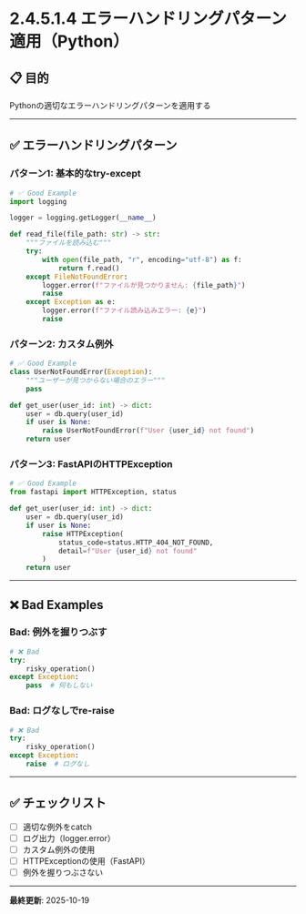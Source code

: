 # 2.4.5.1.4 エラーハンドリングパターン適用（Python）

## 📋 目的

Pythonの適切なエラーハンドリングパターンを適用する

---

## ✅ エラーハンドリングパターン

### パターン1: 基本的なtry-except

```python
# ✅ Good Example
import logging

logger = logging.getLogger(__name__)

def read_file(file_path: str) -> str:
    """ファイルを読み込む"""
    try:
        with open(file_path, "r", encoding="utf-8") as f:
            return f.read()
    except FileNotFoundError:
        logger.error(f"ファイルが見つかりません: {file_path}")
        raise
    except Exception as e:
        logger.error(f"ファイル読み込みエラー: {e}")
        raise
```

### パターン2: カスタム例外

```python
# ✅ Good Example
class UserNotFoundError(Exception):
    """ユーザーが見つからない場合のエラー"""
    pass

def get_user(user_id: int) -> dict:
    user = db.query(user_id)
    if user is None:
        raise UserNotFoundError(f"User {user_id} not found")
    return user
```

### パターン3: FastAPIのHTTPException

```python
# ✅ Good Example
from fastapi import HTTPException, status

def get_user(user_id: int) -> dict:
    user = db.query(user_id)
    if user is None:
        raise HTTPException(
            status_code=status.HTTP_404_NOT_FOUND,
            detail=f"User {user_id} not found"
        )
    return user
```

---

## ❌ Bad Examples

### Bad: 例外を握りつぶす

```python
# ❌ Bad
try:
    risky_operation()
except Exception:
    pass  # 何もしない
```

### Bad: ログなしでre-raise

```python
# ❌ Bad
try:
    risky_operation()
except Exception:
    raise  # ログなし
```

---

## ✅ チェックリスト

- [ ] 適切な例外をcatch
- [ ] ログ出力（logger.error）
- [ ] カスタム例外の使用
- [ ] HTTPExceptionの使用（FastAPI）
- [ ] 例外を握りつぶさない

---

**最終更新**: 2025-10-19
